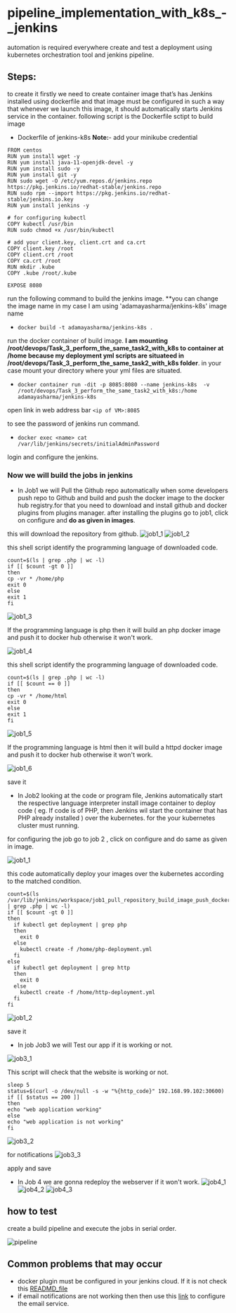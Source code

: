 # pipeline_implementation_with_k8s_-_jenkins
automation is required everywhere create and test a deployment using kubernetes orchestration tool and jenkins pipeline.

## Steps:
to create it firstly we need to create container image that’s has Jenkins installed using dockerfile and that image must be configured in such a way that whenever we launch this image, it should automatically starts Jenkins service in the container. following script is the Dockerfile sctipt to build image
 
- Dockerfile of jenkins-k8s
**Note:**- add your minikube credential

```
FROM centos
RUN yum install wget -y
RUN yum install java-11-openjdk-devel -y
RUN yum install sudo -y
RUN yum install git -y
RUN sudo wget -O /etc/yum.repos.d/jenkins.repo https://pkg.jenkins.io/redhat-stable/jenkins.repo
RUN sudo rpm --import https://pkg.jenkins.io/redhat-stable/jenkins.io.key
RUN yum install jenkins -y

# for configuring kubectl
COPY kubectl /usr/bin
RUN sudo chmod +x /usr/bin/kubectl

# add your client.key, client.crt and ca.crt
COPY client.key /root
COPY client.crt /root
COPY ca.crt /root
RUN mkdir .kube
COPY .kube /root/.kube

EXPOSE 8080

```


run the following command to build the jenkins image. **you can change the image name in my case I am using 'adamayasharma/jenkins-k8s' image name

- `docker build -t adamayasharma/jenkins-k8s .`

run the docker container of build image. **I am mounting /root/devops/Task_3_perform_the_same_task2_with_k8s to container at /home because my deployment yml scripts are situateed in /root/devops/Task_3_perform_the_same_task2_with_k8s folder**. in your case mount your directory where your yml files are situated.

- `docker container run -dit -p 8085:8080 --name jenkins-k8s  -v /root/devops/Task_3_perform_the_same_task2_with_k8s:/home adamayasharma/jenkins-k8s`

open link in web address bar `<ip of VM>:8085`

to see the password of jenkins run command.

- `docker exec <name> cat /var/lib/jenkins/secrets/initialAdminPassword`

login and configure the jenkins.


### **Now we will build the jobs in jenkins**
- In Job1 we will Pull the Github repo automatically when some developers push repo to Github and build and push the docker image to the docker hub registry.for that you need to download and install github and docker plugins from plugins manager. after installing the plugins go to job1, click on configure and **do as given in images**.

this will download the repository from github.
![job1_1](/images/job1_1.JPG)
![job1_2](/images/job1_2.JPG)

this shell script identify the programming language of downloaded code. 
```
count=$(ls | grep .php | wc -l)
if [[ $count -gt 0 ]]
then
cp -vr * /home/php
exit 0
else
exit 1
fi
```

![job1_3](/images/job1_3.JPG)

If the programming language is php then it will build an php docker image and push it to docker hub otherwise it won't work.

![job1_4](/images/job1_4.JPG)

this shell script identify the programming language of downloaded code.
```
count=$(ls | grep .php | wc -l)
if [[ $count == 0 ]]
then
cp -vr * /home/html
exit 0
else
exit 1
fi
```

![job1_5](/images/job1_5.JPG)

If the programming language is html then it will build a httpd docker image and push it to docker hub otherwise it won't work.

![job1_6](/images/job1_6.JPG)

save it


- In Job2 looking at the code or program file, Jenkins automatically start the respective language interpreter install image container to deploy code ( eg. If code is of  PHP, then Jenkins wil start the container that has PHP already installed ) over the kubernetes. for the your kubernetes cluster must running.

for configuring the job go to job 2 , click on configure and do same as given in image.

![job1_1](/images/job2_1.JPG)

this code automatically deploy your images over the kubernetes according to the matched condition.
```
count=$(ls /var/lib/jenkins/workspace/job1_pull_repository_build_image_push_dockerhub | grep .php | wc -l)
if [[ $count -gt 0 ]]
then
  if kubectl get deployment | grep php
  then
    exit 0
  else
    kubectl create -f /home/php-deployment.yml
  fi
else
  if kubectl get deployment | grep http
  then
    exit 0
  else
    kubectl create -f /home/http-deployment.yml
  fi
fi
```

![job1_2](/images/job2_2.JPG)

save it

- In job Job3 we will Test our app if it is working or not.

![job3_1](/images/job3_1.JPG)

This script will check that the website is working or not.
```
sleep 5
status=$(curl -o /dev/null -s -w "%{http_code}" 192.168.99.102:30600)
if [[ $status == 200 ]]
then
echo "web application working"
else
echo "web application is not working"
fi
```

![job3_2](/images/job3_2.JPG)

for notifications
![job3_3](/images/job3_3.JPG)


apply and save

- In Job 4 we are gonna redeploy the webserver if it won't work.
![job4_1](/images/job4_1.JPG)
![job4_2](/images/job4_2.JPG)
![job4_3](/images/job4_3.JPG)
## how to test

create a build pipeline and execute the jobs in serial order. 

![pipeline](/images/pipline.JPG)

## Common problems that may occur
- docker plugin must be configured in your jenkins cloud. If it is not check this [READMD_file](readme/README.md)
- if email notifications are not working then then use this [link](https://www.youtube.com/watch?v=DULs4Wq4xMg) to configure the email service.
